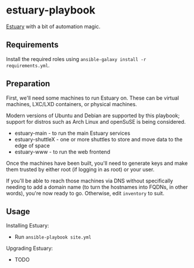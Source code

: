 # estuary-playbook
[Estuary](https://github.com/application-research/estuary) with a bit of automation magic.

## Requirements
Install the required roles using `ansible-galaxy install -r requirements.yml`.

## Preparation
First, we'll need some machines to run Estuary on. These can be virtual machines, LXC/LXD containers, or physical machines.

Modern versions of Ubuntu and Debian are supported by this playbook; support for distros such as Arch Linux and openSuSE is being considered.

* estuary-main - to run the main Estuary services
* estuary-shuttleX - one or more shuttles to store and move data to the edge of space
* estuary-www - to run the web frontend

Once the machines have been built, you'll need to generate keys and make them trusted by either root (if logging in as root) or your user.

If you'll be able to reach those machines via DNS without specifically needing to add a domain name (to turn the hostnames into FQDNs, in other words), you're now ready to go. Otherwise, edit `inventory` to suit.

## Usage
Installing Estuary:
* Run `ansible-playbook site.yml`

Upgrading Estuary:
* TODO
